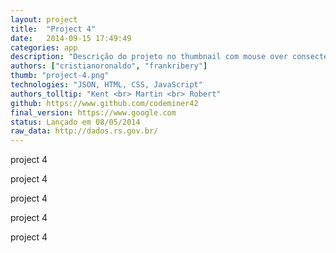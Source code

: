 ```yaml
---
layout: project
title:  "Project 4"
date:   2014-09-15 17:49:49
categories: app
description: "Descrição do projeto no thumbnail com mouse over consectetuer adipiscing elit, sed diam nonummy nibh euismod tincidunt ut laoreet dolore lorem ipsum sit dolor amet [hiperlink](http://codeminer42.com){:target=\"_blank\"} aliquam erat volutpat. Ut wisi enim ad minim veniam, veniam, quis nostrud exerci tation aliquip ex ea commodo consequat."
authors: ["cristianoronaldo", "frankribery"]
thumb: "project-4.png"
technologies: "JSON, HTML, CSS, JavaScript"
authors_tolltip: "Kent <br> Martin <br> Robert"
github: https://www.github.com/codeminer42
final_version: https://www.google.com
status: Lançado em 08/05/2014
raw_data: http://dados.rs.gov.br/
---
```



project 4

project 4

project 4

project 4

project 4
